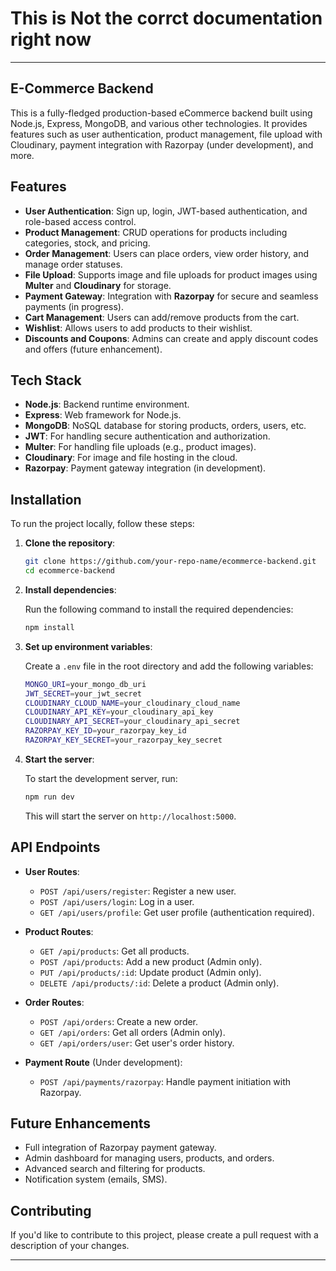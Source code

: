 # This is Not the corrct documentation right now ##
---

## E-Commerce Backend

This is a fully-fledged production-based eCommerce backend built using Node.js, Express, MongoDB, and various other technologies. It provides features such as user authentication, product management, file upload with Cloudinary, payment integration with Razorpay (under development), and more.

## Features

- **User Authentication**: Sign up, login, JWT-based authentication, and role-based access control.
- **Product Management**: CRUD operations for products including categories, stock, and pricing.
- **Order Management**: Users can place orders, view order history, and manage order statuses.
- **File Upload**: Supports image and file uploads for product images using **Multer** and **Cloudinary** for storage.
- **Payment Gateway**: Integration with **Razorpay** for secure and seamless payments (in progress).
- **Cart Management**: Users can add/remove products from the cart.
- **Wishlist**: Allows users to add products to their wishlist.
- **Discounts and Coupons**: Admins can create and apply discount codes and offers (future enhancement).
  
## Tech Stack

- **Node.js**: Backend runtime environment.
- **Express**: Web framework for Node.js.
- **MongoDB**: NoSQL database for storing products, orders, users, etc.
- **JWT**: For handling secure authentication and authorization.
- **Multer**: For handling file uploads (e.g., product images).
- **Cloudinary**: For image and file hosting in the cloud.
- **Razorpay**: Payment gateway integration (in development).

## Installation

To run the project locally, follow these steps:

1. **Clone the repository**:

   ```bash
   git clone https://github.com/your-repo-name/ecommerce-backend.git
   cd ecommerce-backend
   ```

2. **Install dependencies**:

   Run the following command to install the required dependencies:

   ```bash
   npm install
   ```

3. **Set up environment variables**:

   Create a `.env` file in the root directory and add the following variables:

   ```bash
   MONGO_URI=your_mongo_db_uri
   JWT_SECRET=your_jwt_secret
   CLOUDINARY_CLOUD_NAME=your_cloudinary_cloud_name
   CLOUDINARY_API_KEY=your_cloudinary_api_key
   CLOUDINARY_API_SECRET=your_cloudinary_api_secret
   RAZORPAY_KEY_ID=your_razorpay_key_id
   RAZORPAY_KEY_SECRET=your_razorpay_key_secret
   ```

4. **Start the server**:

   To start the development server, run:

   ```bash
   npm run dev
   ```

   This will start the server on `http://localhost:5000`.

## API Endpoints

- **User Routes**:
  - `POST /api/users/register`: Register a new user.
  - `POST /api/users/login`: Log in a user.
  - `GET /api/users/profile`: Get user profile (authentication required).

- **Product Routes**:
  - `GET /api/products`: Get all products.
  - `POST /api/products`: Add a new product (Admin only).
  - `PUT /api/products/:id`: Update product (Admin only).
  - `DELETE /api/products/:id`: Delete a product (Admin only).

- **Order Routes**:
  - `POST /api/orders`: Create a new order.
  - `GET /api/orders`: Get all orders (Admin only).
  - `GET /api/orders/user`: Get user's order history.

- **Payment Route** (Under development):
  - `POST /api/payments/razorpay`: Handle payment initiation with Razorpay.

## Future Enhancements

- Full integration of Razorpay payment gateway.
- Admin dashboard for managing users, products, and orders.
- Advanced search and filtering for products.
- Notification system (emails, SMS).
  
## Contributing

If you'd like to contribute to this project, please create a pull request with a description of your changes.

---
